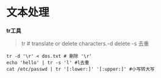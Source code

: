 # 文本处理

**tr工具**

>tr # translate or delete characters.-d delete -s 去重

```
tr -d '\r' < dos.txt # 删除 '\r'
echo 'hello' | tr -s 'l' #l去重
cat /etc/passwd | tr '[:lower:]' '[:upper:]' #小写转大写
```